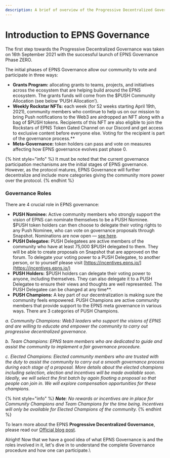```yaml
---
description: A brief of overview of the Progressive Decentralized Governance of EPNS
---
```


# Introduction to EPNS Governance

The first step towards the Progressive Decentralized Governance was taken on 16th September 2021 with the successful launch of EPNS Governance Phase ZERO.

The initial phases of EPNS Governance allow our community to vote and participate in three ways:

* **Grants Program:** allocating grants to teams, projects, and initiatives across the ecosystem that are helping build around the EPNS ecosystem. The grants funds will come from the $PUSH Community Allocation (see below ‘PUSH Allocation’).
* **Weekly Rockstar NFTs:** each week (for 52 weeks starting April 19th, 2021), community members who continue to help us on our mission to bring Push notifications to the Web3 are airdropped an NFT along with a bag of $PUSH tokens. Recipients of this NFT are also eligible to join the Rockstars of EPNS Token Gated Channel on our Discord and get access to exclusive content before everyone else. Voting for the recipient is part of the governance process.\*\*
* **Meta-Governance:** token holders can pass and vote on measures affecting how EPNS governance evolves past phase 0.

{% hint style="info" %}
It must be noted that the current governance participation mechanisms are the initial stages of EPNS governance. However, as the protocol matures, EPNS Governance will further decentralize and include more categories giving the community more power over the protocol.&#x20;
{% endhint %}

### Governance Roles

There are 4 crucial role in EPNS governance:

* **PUSH Nominee:** Active community members who strongly support the vision of EPNS can nominate themselves to be a PUSH Nominee. $PUSH token holders can then choose to delegate their voting rights to any Push Nominee, who can vote on governance proposals through Snapshot. Nominations are now open — [see here](https://gov.epns.io/t/epns-delegatees-introduction/21).
* **PUSH Delegatee:** PUSH Delegatees are active members of the community who have at least 75,000 $PUSH delegated to them. They will be able to create proposals on Snapshot that are approved on the forum. To delegate your voting power to a PUSH Delegatee, to another person, or to yourself please visit [https://incentives.epns.io/](https://incentives.epns.io/)
* **PUSH Holders:** $PUSH holders can delegate their voting power to anyone, including themselves. They can also delegate it to a PUSH Delegatee to ensure their views and thoughts are well represented. The PUSH Delegatee can be changed at any time\*\*.
* **PUSH Champions:** A key part of our decentralization is making sure the community feels empowered. PUSH Champions are active community members that provide support to the EPNS meta governance in various ways. There are 3 categories of PUSH Champions.

_a. Community Champions: Web3 leaders who support the visions of EPNS and are willing to educate and empower the community to carry out progressive decentralized governance._

_b. Team Champions: EPNS team members who are dedicated to guide and assist the community to implement a fair governance procedure._

_c. Elected Champions: Elected community members who are trusted with the duty to assist the community to carry out a smooth governance process during each stage of a proposal. More details about the elected champions including selection, election and incentives will be made available soon. Ideally, we will select the first batch by again floating a proposal so that people can join in. We will explore compensation opportunities for these champions._

{% hint style="info" %}
_**Note**: No rewards or incentives are in place for Community Champions and Team Champions for the time being. Incentives will only be available for Elected Champions of the community._
{% endhint %}

To learn more about the EPNS **Progressive Decentralized Governance**, please read our [Official blog post](https://medium.com/ethereum-push-notification-service/epns-governance-goes-live-lets-push-for-progressive-decentralized-governance-7448b58b89b4).

Alright! Now that we have a good idea of what EPNS Governance is and the roles involved in it, let's dive in to understand the complete Governance procedure and how one can participate.\
